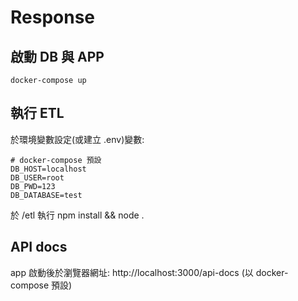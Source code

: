 # Response

## 啟動 DB 與 APP

`docker-compose up`

## 執行 ETL

於環境變數設定(或建立 .env)變數:

```
# docker-compose 預設
DB_HOST=localhost
DB_USER=root
DB_PWD=123
DB_DATABASE=test
```

於 /etl 執行 npm install && node .

## API docs

app 啟動後於瀏覽器網址: http://localhost:3000/api-docs (以 docker-compose 預設)
